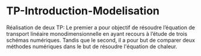# TP-Introduction-Modelisation
Réalisation de deux TP:
Le premier a pour objectif de résoudre l’équation de transport linéaire monodimensionnelle en ayant recours à l’étude de trois schémas numériques. Tandis que le second, il a pour but de comparer deux méthodes numériques dans le but de résoudre l'équation de chaleur.

